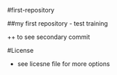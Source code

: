 #first-repository


##my first repository - test training

++ to see secondary commit


#License
- see licesne file for more options